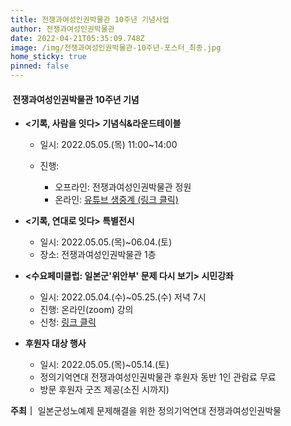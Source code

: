 ```yaml
---
title: 전쟁과여성인권박물관 10주년 기념사업
author: 전쟁과여성인권박물관
date: 2022-04-21T05:35:09.748Z
image: /img/전쟁과여성인권박물관-10주년-포스터_최종.jpg
home_sticky: true
pinned: false
---
```

####  전쟁과여성인권박물관 10주년 기념

* **<기록, 사람을 잇다> 기념식&라운드테이블**

  * 일시: 2022.05.05.(목) 11:00~14:00
  * 진행:

    * 오프라인: 전쟁과여성인권박물관 정원
    * 온라인: [유튜브 생중계 (링크 클릭)](bit.ly/10thwarwomen)
* **<기록, 연대로 잇다> 특별전시**

  * 일시: 2022.05.05.(목)~06.04.(토)
  * 장소: 전쟁과여성인권박물관 1층
* **<수요페미클럽: 일본군'위안부' 문제 다시 보기> 시민강좌**

  * 일시: 2022.05.04.(수)~05.25.(수) 저녁 7시
  * 진행: 온라인(zoom) 강의
  * 신청: [링크 클릭 ](https://womenandwarmuseum.net/learning-and-research/programs/%EC%A0%84%EC%9F%81%EA%B3%BC%EC%97%AC%EC%84%B1%EC%9D%B8%EA%B6%8C%EB%B0%95%EB%AC%BC%EA%B4%80-%EA%B0%9C%EA%B4%80-10%EC%A3%BC%EB%85%84-%EA%B8%B0%EB%85%90-%EC%8B%9C%EB%AF%BC%EA%B0%95%EC%A2%8C-%EC%88%98%EC%9A%94%ED%8E%98%EB%AF%B8%ED%81%B4%EB%9F%BD-%EC%9D%BC%EB%B3%B8%EA%B5%B0%EC%9C%84%EC%95%88%EB%B6%80-%EB%AC%B8%EC%A0%9C-%EB%8B%A4%EC%8B%9C-%EB%B3%B4%EA%B8%B0/)
* **후원자 대상 행사**

  * 일시: 2022.05.05.(목)~05.14.(토)
  * 정의기억연대 전쟁과여성인권박물관 후원자 동반 1인 관람료 무료
  * 방문 후원자 굿즈 제공(소진 시까지)

**주최｜** 일본군성노예제 문제해결을 위한 정의기억연대 전쟁과여성인권박물
